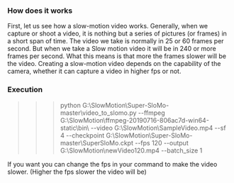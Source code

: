 ### How does it works

First, let us see how a slow-motion video works. Generally, when we capture or shoot a video, it is nothing but a series of pictures (or frames) in a short span of time. The video we take is normally in 25 or 60 frames per second. But when we take a Slow motion video it will be in 240 or more frames per second. What this means is that more the frames slower will be the video. Creating a slow-motion video depends on the capability of the camera, whether it can capture a video in higher fps or not.

### Execution 

>>> python G:\SlowMotion\Super-SloMo-master\video_to_slomo.py --ffmpeg G:\SlowMotion\ffmpeg-20190716-806ac7d-win64-static\bin\ --video G:\SlowMotion\SampleVideo.mp4 --sf 4 --checkpoint G:\SlowMotion\Super-SloMo-master\SuperSloMo.ckpt --fps 120 --output G:\SlowMotion\newVideo120.mp4 --batch_size 1

If you want you can change the fps in your command to make the video slower. (Higher the fps slower the video will be)

